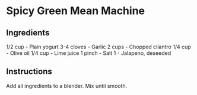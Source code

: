 # Spicy Green Mean Machine

## Ingredients
1/2 cup - Plain yogurt
3-4 cloves - Garlic
2 cups - Chopped cilantro
1/4 cup - Olive oil
1/4 cup - Lime juice
1 pinch - Salt
1 - Jalapeno, deseeded

## Instructions
Add all ingredients to a blender. Mix until smooth.
